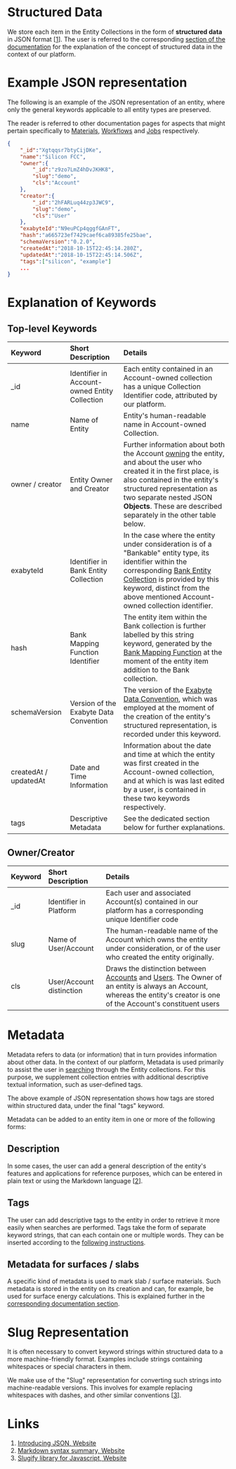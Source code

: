 # Structured Data

We store each item in the Entity Collections in the form of **structured data** in JSON format [[1](#links)]. The user is referred to the corresponding [section of the documentation](/data/convention/structured.md) for the explanation of the concept of structured data in the context of our platform.

# Example JSON representation

The following is an example of the JSON representation of an entity, where only the general keywords applicable to all entity types are preserved. 

The reader is referred to other documentation pages for aspects that might pertain specifically to [Materials](/materials/data.md), [Workflows](/workflows/data/data.md) and [Jobs](/jobs/data.md) respectively. 

```json
{
    "_id":"Xgtqqsr7btyCijDKe",
    "name":"Silicon FCC",
    "owner":{
        "_id":"z9zo7LmZ4hDvJKHK8",
        "slug":"demo",
        "cls":"Account"
    },
    "creator":{
        "_id":"2hFARLuq44zp3JWC9",
        "slug":"demo",
        "cls":"User"
    },
    "exabyteId":"N9euPCp4qggfGAnFT",
    "hash":"a665723ef7429caef6ca89385fe25bae",
    "schemaVersion":"0.2.0",
    "createdAt":"2018-10-15T22:45:14.280Z",
    "updatedAt":"2018-10-15T22:45:14.506Z",
    "tags":["silicon", "example"]
    ...
}

```

# Explanation of Keywords

## Top-level Keywords

| Keyword    |  Short Description      | Details        | 
| :-------- |:----------- |:------------- |
| _id | Identifier in Account-owned Entity Collection    |  Each entity contained in an Account-owned collection has a unique Collection Identifier code, attributed by our platform. |
| name | Name of Entity | Entity's human-readable name in Account-owned Collection. |
| owner / creator | Entity Owner and Creator | Further information about both the Account [owning](ownership.md) the entity, and about the user who created it in the first place, is also contained in the entity's structured representation as two separate nested JSON **Objects**. These are described separately in the other table below. |
| exabyteId      | Identifier in Bank Entity Collection | In the case where the entity under consideration is of a "Bankable" entity type, its identifier within the corresponding [Bank Entity Collection](bank.md) is provided by this keyword, distinct from the above mentioned Account-owned collection identifier. |
| hash |  Bank Mapping Function Identifier   |  The entity item within the Bank collection is further labelled by this string keyword, generated by the [Bank Mapping Function](bank.md) at the moment of the entity item addition to the Bank collection.   |
| schemaVersion |  Version of the Exabyte Data Convention  | The version of the [Exabyte Data Convention](/data/convention/overview.md), which was employed at the moment of the creation of the entity's structured representation, is recorded under this keyword.  |
| createdAt / updatedAt  | Date and Time Information  | Information about the date and time at which the entity was first created in the Account-owned collection, and at which is was last edited by a user, is contained in these two keywords respectively.  |
| tags | Descriptive Metadata  | See the dedicated section below for further explanations. |

## Owner/Creator

| Keyword    |  Short Description      | Details        | 
| :-------- |:----------- |:------------- |
| _id | Identifier in Platform    |  Each user and associated Account(s) contained in our platform has a corresponding unique Identifier code  |
| slug | Name of User/Account | The human-readable name of the Account which owns the entity under consideration, or of the user who created the entity originally. |
| cls  | User/Account distinction    | Draws the distinction between [Accounts](/accounts/overview.md) and [Users](/accounts/users.md). The Owner of an entity is always an Account, whereas the entity's creator is one of the Account's constituent users |


# Metadata

Metadata refers to data (or information) that in turn provides information about other data. In the context of our platform, Metadata is used primarily to assist the user in [searching](actions/search.md) through the Entity collections. For this purpose, we supplement collection entries with additional descriptive textual information, such as user-defined tags.

The above example of JSON representation shows how tags are stored within structured data, under the final "tags" keyword.

Metadata can be added to an entity item in one or more of the following forms: 

## Description

In some cases, the user can add a general description of the entity's features and applications for reference purposes, which can be entered in plain text or using the Markdown language [[2](#links)].

## Tags

The user can add descriptive tags to the entity in order to retrieve it more easily when searches are performed. Tags take the form of separate keyword strings, that can each contain one or multiple words. They can be inserted according to the [following instructions](actions/metadata.md).

## Metadata for surfaces / slabs

A specific kind of metadata is used to mark slab / surface materials. Such metadata is stored in the entity on its creation and can, for example, be used for surface energy calculations. This is explained further in the [corresponding documentation section](/materials-designer/header-menu/advanced/surface-slab/#structural-metadata).

# Slug Representation

It is often necessary to convert keyword strings within structured data to a more machine-friendly format. Examples include strings containing whitespaces or special characters in them. 

We make use of the "Slug" representation for converting such strings into machine-readable versions. This involves for example replacing whitespaces with dashes, and other similar conventions [[3](#links)].

# Links

1. [Introducing JSON, Website](https://www.json.org/)
2. [Markdown syntax summary, Website](https://daringfireball.net/projects/markdown/syntax)
3. [Slugify library for Javascript, Website](https://www.npmjs.com/package/slugify)
